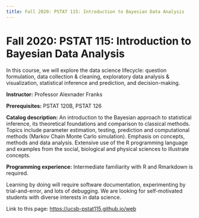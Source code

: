 ```yaml
---
title: Fall 2020: PSTAT 115: Introduction to Bayesian Data Analysis
---
```


# Fall 2020: PSTAT 115: Introduction to Bayesian Data Analysis

<!-- {% include collapse-button.html label="Information" id="info-list" %} -->
<!-- <div class="collapse" id="info-list"> -->
<!--  <div class="card card-body"> -->
<!--   {% include info_list.html %} -->
<!--  </div> -->
<!-- </div> -->


<!-- {% include collapse-button.html label="Lecture Notes and Slides" id="lectures" %} -->
<!-- <div class="collapse" id="lectures"> -->
<!--  <div class="card card-body" markdown="1"> -->
<!--    {%include lecnot_table.html %} -->
<!--  </div> -->
<!-- </div> -->


<!-- {% include collapse-button.html label="Homework" id="hwk" %} -->
<!-- <div class="collapse" id="hwk"> -->
<!--  <div class="card card-body"> -->
<!--   {% include hwk_table.html %} -->
<!--  </div> -->
<!-- </div> -->

<!-- {% include collapse-button.html label="Lab" id="lab" %} -->
<!-- <div class="collapse" id="lab"> -->
<!--  <div class="card card-body"> -->
<!--   {% include lab_table.html %} -->
<!--  </div> -->
<!-- </div> -->

In this course, we will explore the data science lifecycle: question formulation, data collection & cleaning, exploratory data analysis & visualization, statistical inference and prediction, and decision-making.


**Instructor:** Professor Alexnader Franks

**Prerequisites:** PSTAT 120B, PSTAT 126

**Catalog description:** An introduction to the Bayesian approach to statistical inference, its theoretical foundations and comparison to classical methods. Topics include parameter estimation, testing, prediction and computational methods (Markov Chain Monte Carlo simulation). Emphasis on concepts, methods and data analysis. Extensive use of the R programming language and examples from the social, biological and physical sciences to illustrate concepts.

**Programming experience:** Intermediate familiarity with R and Rmarkdown is
required.  

Learning by doing will require software documentation, experimenting by trial-and-error, and lots of debugging. 
We are looking for self-motivated students with diverse interests in data science.

Link to this page: <https://ucsb-pstat115.github.io/web>

